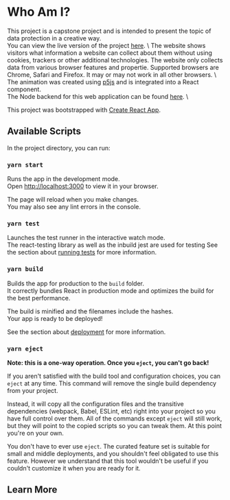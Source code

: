 # Who Am I? 

This project is a capstone project and is intended to present the topic of data protection in a creative way. 
\
You can view the live version of the project [here](https://cpwhoami.herokuapp.com/).
\ 
The website shows visitors what information a website can collect about them without using cookies, trackers or other additional technologies. The website only collects data from various browser features and propertie. 
Supported browsers are Chrome, Safari and Firefox. It may or may not work in all other browsers.
\ 
The animation was created using [p5js](https://p5js.org/) and is integrated into a React component.
\
The Node backend for this web application can be found [here](https://github.com/sncis/cp_whoAmI_backend).
\

This project was bootstrapped with [Create React App](https://github.com/facebook/create-react-app).

## Available Scripts

In the project directory, you can run:

### `yarn start`

Runs the app in the development mode.
\
Open [http://localhost:3000](http://localhost:3000) to view it in your browser.

The page will reload when you make changes.
\
You may also see any lint errors in the console.

### `yarn test`

Launches the test runner in the interactive watch mode.\
The react-testing library as well as the inbuild jest are used for testing
See the section about [running tests](https://facebook.github.io/create-react-app/docs/running-tests) for more information.

### `yarn build`

Builds the app for production to the `build` folder.\
It correctly bundles React in production mode and optimizes the build for the best performance.

The build is minified and the filenames include the hashes.\
Your app is ready to be deployed!

See the section about [deployment](https://facebook.github.io/create-react-app/docs/deployment) for more information.

### `yarn eject`

**Note: this is a one-way operation. Once you `eject`, you can't go back!**

If you aren't satisfied with the build tool and configuration choices, you can `eject` at any time. This command will remove the single build dependency from your project.

Instead, it will copy all the configuration files and the transitive dependencies (webpack, Babel, ESLint, etc) right into your project so you have full control over them. All of the commands except `eject` will still work, but they will point to the copied scripts so you can tweak them. At this point you're on your own.

You don't have to ever use `eject`. The curated feature set is suitable for small and middle deployments, and you shouldn't feel obligated to use this feature. However we understand that this tool wouldn't be useful if you couldn't customize it when you are ready for it.

## Learn More
